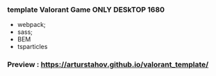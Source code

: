### template Valorant Game ONLY DESkTOP 1680

- webpack;
- sass;
- BEM
- tsparticles
### Preview : https://arturstahov.github.io/valorant_template/
